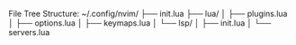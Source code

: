 File Tree Structure:
~/.config/nvim/
├── init.lua
├── lua/
│   ├── plugins.lua
│   ├── options.lua
│   ├── keymaps.lua
│   └── lsp/
│       ├── init.lua
│       └── servers.lua
